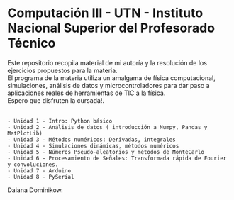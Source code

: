 # Computación III - UTN - Instituto Nacional Superior del Profesorado Técnico 
Este repositorio  recopila material de mi autoría y la resolución de los ejercicios propuestos para la materia.<br>
El programa de la materia utiliza un amalgama de física computacional, simulaciones, análisis de datos y microcontroladores para dar paso a aplicaciones reales de herramientas de TIC a la física.<br>
Espero que disfruten la cursada!.<br><br>

    - Unidad 1 - Intro: Python básico
    - Unidad 2 - Análisis de datos ( introducción a Numpy, Pandas y MatPlotLib)
    - Unidad 3 - Métodos numéricos: Derivadas, integrales 
    - Unidad 4 - Simulaciones dinámicas, métodos numéricos
    - Unidad 5 - Números Pseudo-aleatorios y métodos de MonteCarlo
    - Unidad 6 - Procesamiento de Señales: Transformada rápida de Fourier y convoluciones.
    - Unidad 7 - Arduino
    - Unidad 8 - PySerial

Daiana Dominikow.
